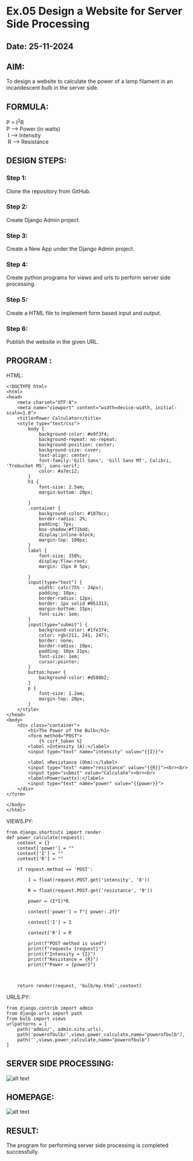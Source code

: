 # Ex.05 Design a Website for Server Side Processing
## Date: 25-11-2024

## AIM:
 To design a website to calculate the power of a lamp filament in an incandescent bulb in the server side. 


## FORMULA:
P = I<sup>2</sup>R
<br> P --> Power (in watts)
<br> I --> Intensity
<br> R --> Resistance

## DESIGN STEPS:

### Step 1:
Clone the repository from GitHub.

### Step 2:
Create Django Admin project.

### Step 3:
Create a New App under the Django Admin project.

### Step 4:
Create python programs for views and urls to perform server side processing.

### Step 5:
Create a HTML file to implement form based input and output.

### Step 6:
Publish the website in the given URL.

## PROGRAM :
HTML:
```
<!DOCTYPE html>
<html>
<head>
    <meta charset="UTF-8">
    <meta name="viewport" content="width=device-width, initial-scale=1.0">
    <title>Power Calculator</title>
    <style type="text/css">
        body {
            background-color: #e9f3f4;
            background-repeat: no-repeat;
            background-position: center;
            background-size: cover;
            text-align: center;
            font-family:'Gill Sans', 'Gill Sans MT', Calibri, 'Trebuchet MS', sans-serif;
            color: #a7ec12;
        }
        h1 {
            font-size: 2.5em;
            margin-bottom: 20px;
            
        }
        .container {
            background-color: #187bcc;
            border-radius: 2%;
            padding: 7px;
            box-shadow:#f71bdd;
            display:inline-block;
            margin-top: 100px;
        }
        label {
            font-size: 150%;
            display:flow-root;
            margin: 15px 0 5px;
            
        }
        input[type="text"] {
            width: calc(75% - 24px);
            padding: 10px;
            border-radius: 12px;
            border: 1px solid #051313;
            margin-bottom: 15px;
            font-size: 1em;
        }
        input[type="submit"] {
            background-color: #1fe374;
            color: rgb(211, 241, 247);
            border: none;
            border-radius: 10px;
            padding: 10px 21px;
            font-size: 1em;
            cursor:pointer;
        }
        button:hover {
            background-color: #d588b2;
        }
        p {
            font-size: 1.2em;
            margin-top: 20px;
        }
    </style>
</head>
<body>
    <div class="container">
        <h1>The Power of the Bulb</h1>
        <form method="POST">
            {% csrf_token %}
        <label >Intensity (A):</label>
        <input type="text" name="intensity" value="{{I}}">
        
        <label >Resistance (Ohm):</label>
        <input type="text" name="resistance" value="{{R}}"><br><br>
        <input type="submit" value="Calculate"><br><br>
        <label>Power(watts):</label>
        <input type="text" name="power" value="{{power}}">
    </div>
</form>        

</body>
</html>
```
VIEWS.PY:
```
from django.shortcuts import render
def power_calculate(request):
    context = {}
    context['power'] = ""
    context['I'] = ""
    context['R'] = ""  

    if request.method == 'POST':

        I = float(request.POST.get('intensity', '0')) 

        R = float(request.POST.get('resistance', '0')) 
        
        power = (I*I)*R
       
        context['power'] = f"{ power:.2f}"
        
        context['I'] = I
        
        context['R'] = R
        
        print(f"POST method is used")
        print(f"request= {request}")
        print(f"Intensity = {I}")
        print(f"Resistance = {R}")
        print(f"Power = {power}")
       
      
    
    return render(request, 'bulb/my.html',context)

```
URLS.PY:
```
from django.contrib import admin
from django.urls import path
from bulb import views
urlpatterns = [
    path('admin/', admin.site.urls),
    path('powerofbulb/',views.power_calculate,name="powerofbulb"),
    path('',views.power_calculate,name="powerofbulb")
]
```

## SERVER SIDE PROCESSING:
![alt text](power/Terminalcmd.png)

## HOMEPAGE:
![alt text](power/image.png)

## RESULT:
The program for performing server side processing is completed successfully.
